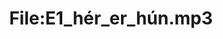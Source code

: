 ---
title: File:E1_hér_er_hún.mp3
recording of: hér er hún
reading speed: slow
speaker: E
license: CC0
---